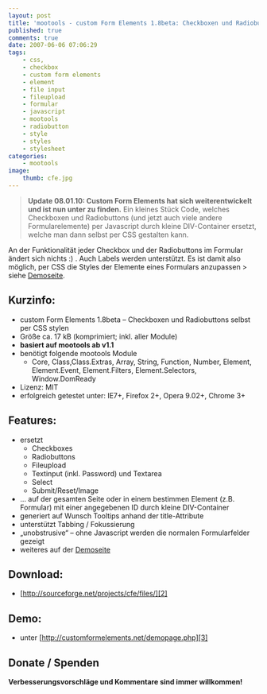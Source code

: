 ```yaml
---
layout: post
title: 'mootools - custom Form Elements 1.8beta: Checkboxen und Radiobuttons selbst per CSS gestalten'
published: true
comments: true
date: 2007-06-06 07:06:29
tags:
    - css,
    - checkbox
    - custom form elements
    - element
    - file input
    - fileupload
    - formular
    - javascript
    - mootools
    - radiobutton
    - style
    - styles
    - stylesheet
categories:
    - mootools
image:
    thumb: cfe.jpg
---
```

> **Update 08.01.10: Custom Form Elements hat sich weiterentwickelt und ist nun unter  zu finden.** Ein kleines Stück Code, welches Checkboxen und Radiobuttons (und jetzt auch viele andere Formularelemente) per Javascript durch kleine DIV-Container ersetzt, welche man dann selbst per CSS gestalten kann.



An der Funktionalität jeder Checkbox und der Radiobuttons im Formular ändert sich nichts :) . Auch Labels werden unterstützt. Es ist damit also möglich, per CSS die Styles der Elemente eines Formulars anzupassen > siehe [Demoseite][1].

## Kurzinfo: 

  * custom Form Elements 1.8beta &#8211; Checkboxen und Radiobuttons selbst per CSS stylen
  * Größe ca. 17 kB (komprimiert; inkl. aller Module)
  * **basiert auf mootools ab v1.1**
  * benötigt folgende mootools Module 
      * Core, Class,Class.Extras, Array, String, Function, Number, Element, Element.Event, Element.Filters, Element.Selectors, Window.DomReady
  * Lizenz: MIT
  * erfolgreich getestet unter: IE7+, Firefox 2+, Opera 9.02+, Chrome 3+

## Features:

  * ersetzt 
      * Checkboxes
      * Radiobuttons
      * Fileupload
      * Textinput (inkl. Password) und Textarea
      * Select
      * Submit/Reset/Image
  * &#8230; auf der gesamten Seite oder in einem bestimmen Element (z.B. Formular) mit einer angegebenen ID durch kleine DIV-Container
  * generiert auf Wunsch Tooltips anhand der title-Attribute
  * unterstützt Tabbing / Fokussierung
  * &#8222;unobstrusive&#8220; &#8211; ohne Javascript werden die normalen Formularfelder gezeigt
  * weiteres auf der [Demoseite][1]

## Download:

  * [http://sourceforge.net/projects/cfe/files/][2]

## Demo:

  * unter [http://customformelements.net/demopage.php][3]

## Donate / Spenden

**Verbesserungsvorschläge und Kommentare sind immer willkommen!**

 [1]: http://customformelements.net/demopage.php
 [2]: http://sourceforge.net/projects/cfe/files/ "Demopage zu customFormElements öffnen"
 [3]: http://customformelements.net/demopage.php "Demopage zu customFormElements öffnen"